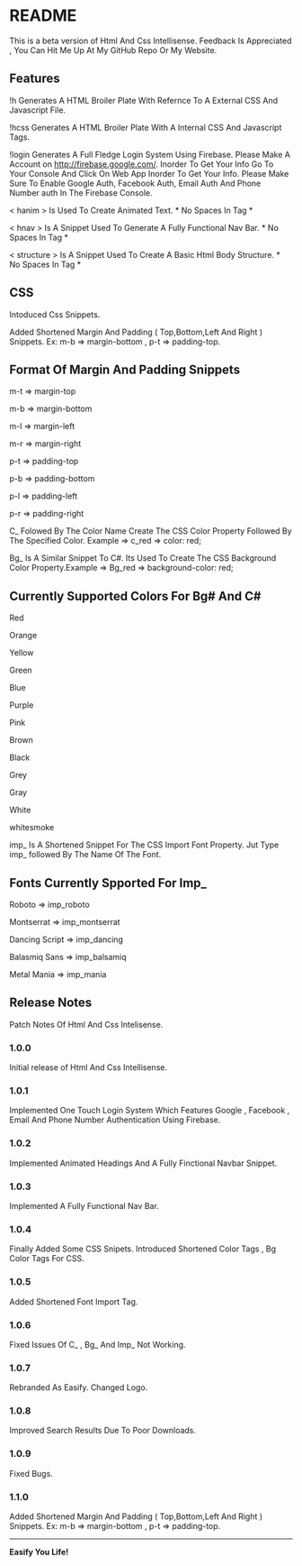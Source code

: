 # README

This is a beta version of Html And Css Intellisense. Feedback Is Appreciated , You Can Hit Me Up At My GitHub Repo Or My Website.

## Features
!h Generates A HTML Broiler Plate With Refernce To A External CSS And Javascript File.

!hcss Generates A HTML Broiler Plate With A Internal CSS And Javascript Tags.

!login Generates A Full Fledge Login System Using Firebase. Please Make A Account on http://firebase.google.com/. Inorder To Get Your Info Go To Your Console And Click On Web App Inorder To Get Your Info. Please Make Sure To Enable Google Auth, Facebook Auth, Email Auth And Phone Number auth In The Firebase Console.

< hanim > Is Used To Create Animated Text. * No Spaces In Tag *

< hnav > Is A Snippet Used To Generate A Fully Functional Nav Bar. * No Spaces In Tag *

< structure > Is A Snippet Used To Create A Basic Html Body Structure. * No Spaces In Tag *

## CSS

Intoduced Css Snippets.

Added Shortened Margin And Padding ( Top,Bottom,Left And Right ) Snippets. Ex: m-b => margin-bottom , p-t => padding-top.

## Format Of Margin And Padding Snippets

m-t => margin-top

m-b => margin-bottom

m-l => margin-left

m-r => margin-right

p-t => padding-top

p-b => padding-bottom

p-l => padding-left

p-r => padding-right

C_ Folowed By The Color Name Create The CSS Color Property Followed By The Specified Color. Example => c_red => color: red;

Bg_ Is A Similar Snippet To C#. Its Used To Create The CSS Background Color Property.Example => Bg_red => background-color: red;

## Currently Supported Colors For Bg# And C#

Red

Orange

Yellow

Green

Blue

Purple

Pink

Brown

Black

Grey

Gray

White

whitesmoke

imp_ Is A Shortened Snippet For The CSS Import Font Property. Jut Type imp_ followed By The Name Of The Font.

## Fonts Currently Spported For Imp_

Roboto => imp_roboto

Montserrat => imp_montserrat

Dancing Script => imp_dancing

Balasmiq Sans => imp_balsamiq

Metal Mania => imp_mania

## Release Notes

Patch Notes Of Html And Css Intelisense.

### 1.0.0

Initial release of Html And Css Intellisense.

### 1.0.1

Implemented One Touch Login System Which Features Google , Facebook , Email And Phone Number Authentication Using Firebase.

### 1.0.2

Implemented Animated Headings And A Fully Finctional Navbar Snippet.

### 1.0.3

Implemented A Fully Functional Nav Bar.

### 1.0.4

Finally Added Some CSS Snipets. Introduced Shortened Color Tags , Bg Color Tags For CSS.

### 1.0.5 

Added Shortened Font Import Tag.

### 1.0.6

Fixed Issues Of C_ , Bg_ And Imp_ Not Working.

### 1.0.7

Rebranded As Easify. Changed Logo.


### 1.0.8

Improved Search Results Due To Poor Downloads.


### 1.0.9

Fixed Bugs.

### 1.1.0

Added Shortened Margin And Padding ( Top,Bottom,Left And Right ) Snippets. Ex: m-b => margin-bottom , p-t => padding-top.

-----------------------------------------------------------------------------------------------------------

**Easify You Life!**
